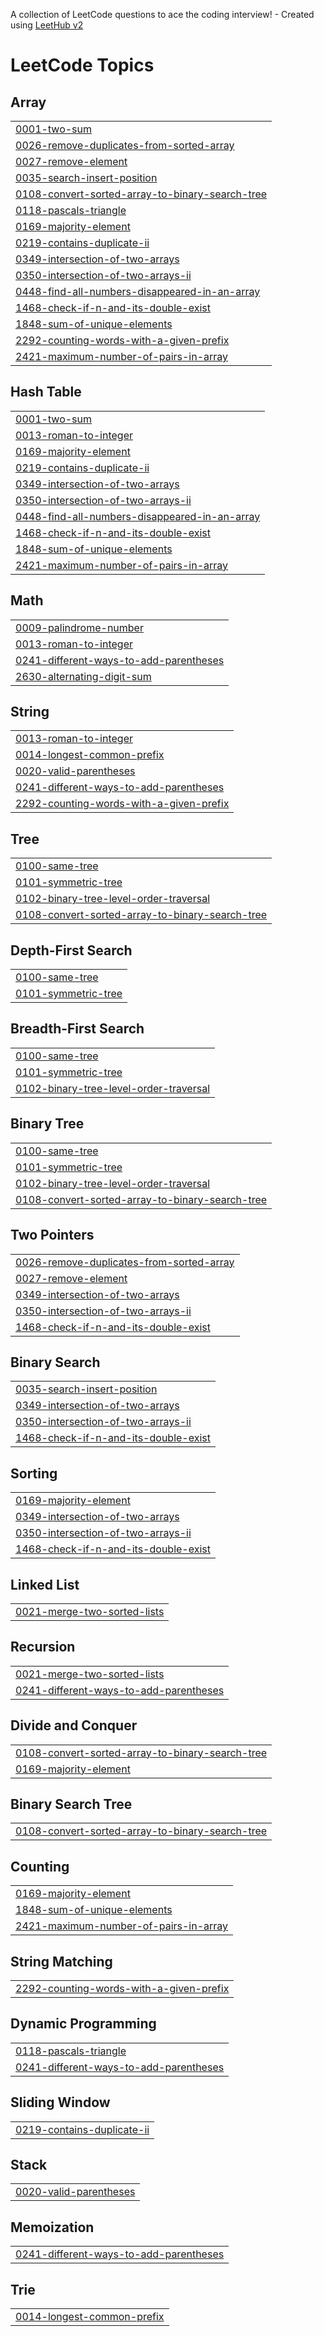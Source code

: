 A collection of LeetCode questions to ace the coding interview! - Created using [LeetHub v2](https://github.com/arunbhardwaj/LeetHub-2.0)
<!---LeetCode Topics Start-->
# LeetCode Topics
## Array
|  |
| ------- |
| [0001-two-sum](https://github.com/ameenhyder-v/leet_code/tree/master/0001-two-sum) |
| [0026-remove-duplicates-from-sorted-array](https://github.com/ameenhyder-v/leet_code/tree/master/0026-remove-duplicates-from-sorted-array) |
| [0027-remove-element](https://github.com/ameenhyder-v/leet_code/tree/master/0027-remove-element) |
| [0035-search-insert-position](https://github.com/ameenhyder-v/leet_code/tree/master/0035-search-insert-position) |
| [0108-convert-sorted-array-to-binary-search-tree](https://github.com/ameenhyder-v/leet_code/tree/master/0108-convert-sorted-array-to-binary-search-tree) |
| [0118-pascals-triangle](https://github.com/ameenhyder-v/leet_code/tree/master/0118-pascals-triangle) |
| [0169-majority-element](https://github.com/ameenhyder-v/leet_code/tree/master/0169-majority-element) |
| [0219-contains-duplicate-ii](https://github.com/ameenhyder-v/leet_code/tree/master/0219-contains-duplicate-ii) |
| [0349-intersection-of-two-arrays](https://github.com/ameenhyder-v/leet_code/tree/master/0349-intersection-of-two-arrays) |
| [0350-intersection-of-two-arrays-ii](https://github.com/ameenhyder-v/leet_code/tree/master/0350-intersection-of-two-arrays-ii) |
| [0448-find-all-numbers-disappeared-in-an-array](https://github.com/ameenhyder-v/leet_code/tree/master/0448-find-all-numbers-disappeared-in-an-array) |
| [1468-check-if-n-and-its-double-exist](https://github.com/ameenhyder-v/leet_code/tree/master/1468-check-if-n-and-its-double-exist) |
| [1848-sum-of-unique-elements](https://github.com/ameenhyder-v/leet_code/tree/master/1848-sum-of-unique-elements) |
| [2292-counting-words-with-a-given-prefix](https://github.com/ameenhyder-v/leet_code/tree/master/2292-counting-words-with-a-given-prefix) |
| [2421-maximum-number-of-pairs-in-array](https://github.com/ameenhyder-v/leet_code/tree/master/2421-maximum-number-of-pairs-in-array) |
## Hash Table
|  |
| ------- |
| [0001-two-sum](https://github.com/ameenhyder-v/leet_code/tree/master/0001-two-sum) |
| [0013-roman-to-integer](https://github.com/ameenhyder-v/leet_code/tree/master/0013-roman-to-integer) |
| [0169-majority-element](https://github.com/ameenhyder-v/leet_code/tree/master/0169-majority-element) |
| [0219-contains-duplicate-ii](https://github.com/ameenhyder-v/leet_code/tree/master/0219-contains-duplicate-ii) |
| [0349-intersection-of-two-arrays](https://github.com/ameenhyder-v/leet_code/tree/master/0349-intersection-of-two-arrays) |
| [0350-intersection-of-two-arrays-ii](https://github.com/ameenhyder-v/leet_code/tree/master/0350-intersection-of-two-arrays-ii) |
| [0448-find-all-numbers-disappeared-in-an-array](https://github.com/ameenhyder-v/leet_code/tree/master/0448-find-all-numbers-disappeared-in-an-array) |
| [1468-check-if-n-and-its-double-exist](https://github.com/ameenhyder-v/leet_code/tree/master/1468-check-if-n-and-its-double-exist) |
| [1848-sum-of-unique-elements](https://github.com/ameenhyder-v/leet_code/tree/master/1848-sum-of-unique-elements) |
| [2421-maximum-number-of-pairs-in-array](https://github.com/ameenhyder-v/leet_code/tree/master/2421-maximum-number-of-pairs-in-array) |
## Math
|  |
| ------- |
| [0009-palindrome-number](https://github.com/ameenhyder-v/leet_code/tree/master/0009-palindrome-number) |
| [0013-roman-to-integer](https://github.com/ameenhyder-v/leet_code/tree/master/0013-roman-to-integer) |
| [0241-different-ways-to-add-parentheses](https://github.com/ameenhyder-v/leet_code/tree/master/0241-different-ways-to-add-parentheses) |
| [2630-alternating-digit-sum](https://github.com/ameenhyder-v/leet_code/tree/master/2630-alternating-digit-sum) |
## String
|  |
| ------- |
| [0013-roman-to-integer](https://github.com/ameenhyder-v/leet_code/tree/master/0013-roman-to-integer) |
| [0014-longest-common-prefix](https://github.com/ameenhyder-v/leet_code/tree/master/0014-longest-common-prefix) |
| [0020-valid-parentheses](https://github.com/ameenhyder-v/leet_code/tree/master/0020-valid-parentheses) |
| [0241-different-ways-to-add-parentheses](https://github.com/ameenhyder-v/leet_code/tree/master/0241-different-ways-to-add-parentheses) |
| [2292-counting-words-with-a-given-prefix](https://github.com/ameenhyder-v/leet_code/tree/master/2292-counting-words-with-a-given-prefix) |
## Tree
|  |
| ------- |
| [0100-same-tree](https://github.com/ameenhyder-v/leet_code/tree/master/0100-same-tree) |
| [0101-symmetric-tree](https://github.com/ameenhyder-v/leet_code/tree/master/0101-symmetric-tree) |
| [0102-binary-tree-level-order-traversal](https://github.com/ameenhyder-v/leet_code/tree/master/0102-binary-tree-level-order-traversal) |
| [0108-convert-sorted-array-to-binary-search-tree](https://github.com/ameenhyder-v/leet_code/tree/master/0108-convert-sorted-array-to-binary-search-tree) |
## Depth-First Search
|  |
| ------- |
| [0100-same-tree](https://github.com/ameenhyder-v/leet_code/tree/master/0100-same-tree) |
| [0101-symmetric-tree](https://github.com/ameenhyder-v/leet_code/tree/master/0101-symmetric-tree) |
## Breadth-First Search
|  |
| ------- |
| [0100-same-tree](https://github.com/ameenhyder-v/leet_code/tree/master/0100-same-tree) |
| [0101-symmetric-tree](https://github.com/ameenhyder-v/leet_code/tree/master/0101-symmetric-tree) |
| [0102-binary-tree-level-order-traversal](https://github.com/ameenhyder-v/leet_code/tree/master/0102-binary-tree-level-order-traversal) |
## Binary Tree
|  |
| ------- |
| [0100-same-tree](https://github.com/ameenhyder-v/leet_code/tree/master/0100-same-tree) |
| [0101-symmetric-tree](https://github.com/ameenhyder-v/leet_code/tree/master/0101-symmetric-tree) |
| [0102-binary-tree-level-order-traversal](https://github.com/ameenhyder-v/leet_code/tree/master/0102-binary-tree-level-order-traversal) |
| [0108-convert-sorted-array-to-binary-search-tree](https://github.com/ameenhyder-v/leet_code/tree/master/0108-convert-sorted-array-to-binary-search-tree) |
## Two Pointers
|  |
| ------- |
| [0026-remove-duplicates-from-sorted-array](https://github.com/ameenhyder-v/leet_code/tree/master/0026-remove-duplicates-from-sorted-array) |
| [0027-remove-element](https://github.com/ameenhyder-v/leet_code/tree/master/0027-remove-element) |
| [0349-intersection-of-two-arrays](https://github.com/ameenhyder-v/leet_code/tree/master/0349-intersection-of-two-arrays) |
| [0350-intersection-of-two-arrays-ii](https://github.com/ameenhyder-v/leet_code/tree/master/0350-intersection-of-two-arrays-ii) |
| [1468-check-if-n-and-its-double-exist](https://github.com/ameenhyder-v/leet_code/tree/master/1468-check-if-n-and-its-double-exist) |
## Binary Search
|  |
| ------- |
| [0035-search-insert-position](https://github.com/ameenhyder-v/leet_code/tree/master/0035-search-insert-position) |
| [0349-intersection-of-two-arrays](https://github.com/ameenhyder-v/leet_code/tree/master/0349-intersection-of-two-arrays) |
| [0350-intersection-of-two-arrays-ii](https://github.com/ameenhyder-v/leet_code/tree/master/0350-intersection-of-two-arrays-ii) |
| [1468-check-if-n-and-its-double-exist](https://github.com/ameenhyder-v/leet_code/tree/master/1468-check-if-n-and-its-double-exist) |
## Sorting
|  |
| ------- |
| [0169-majority-element](https://github.com/ameenhyder-v/leet_code/tree/master/0169-majority-element) |
| [0349-intersection-of-two-arrays](https://github.com/ameenhyder-v/leet_code/tree/master/0349-intersection-of-two-arrays) |
| [0350-intersection-of-two-arrays-ii](https://github.com/ameenhyder-v/leet_code/tree/master/0350-intersection-of-two-arrays-ii) |
| [1468-check-if-n-and-its-double-exist](https://github.com/ameenhyder-v/leet_code/tree/master/1468-check-if-n-and-its-double-exist) |
## Linked List
|  |
| ------- |
| [0021-merge-two-sorted-lists](https://github.com/ameenhyder-v/leet_code/tree/master/0021-merge-two-sorted-lists) |
## Recursion
|  |
| ------- |
| [0021-merge-two-sorted-lists](https://github.com/ameenhyder-v/leet_code/tree/master/0021-merge-two-sorted-lists) |
| [0241-different-ways-to-add-parentheses](https://github.com/ameenhyder-v/leet_code/tree/master/0241-different-ways-to-add-parentheses) |
## Divide and Conquer
|  |
| ------- |
| [0108-convert-sorted-array-to-binary-search-tree](https://github.com/ameenhyder-v/leet_code/tree/master/0108-convert-sorted-array-to-binary-search-tree) |
| [0169-majority-element](https://github.com/ameenhyder-v/leet_code/tree/master/0169-majority-element) |
## Binary Search Tree
|  |
| ------- |
| [0108-convert-sorted-array-to-binary-search-tree](https://github.com/ameenhyder-v/leet_code/tree/master/0108-convert-sorted-array-to-binary-search-tree) |
## Counting
|  |
| ------- |
| [0169-majority-element](https://github.com/ameenhyder-v/leet_code/tree/master/0169-majority-element) |
| [1848-sum-of-unique-elements](https://github.com/ameenhyder-v/leet_code/tree/master/1848-sum-of-unique-elements) |
| [2421-maximum-number-of-pairs-in-array](https://github.com/ameenhyder-v/leet_code/tree/master/2421-maximum-number-of-pairs-in-array) |
## String Matching
|  |
| ------- |
| [2292-counting-words-with-a-given-prefix](https://github.com/ameenhyder-v/leet_code/tree/master/2292-counting-words-with-a-given-prefix) |
## Dynamic Programming
|  |
| ------- |
| [0118-pascals-triangle](https://github.com/ameenhyder-v/leet_code/tree/master/0118-pascals-triangle) |
| [0241-different-ways-to-add-parentheses](https://github.com/ameenhyder-v/leet_code/tree/master/0241-different-ways-to-add-parentheses) |
## Sliding Window
|  |
| ------- |
| [0219-contains-duplicate-ii](https://github.com/ameenhyder-v/leet_code/tree/master/0219-contains-duplicate-ii) |
## Stack
|  |
| ------- |
| [0020-valid-parentheses](https://github.com/ameenhyder-v/leet_code/tree/master/0020-valid-parentheses) |
## Memoization
|  |
| ------- |
| [0241-different-ways-to-add-parentheses](https://github.com/ameenhyder-v/leet_code/tree/master/0241-different-ways-to-add-parentheses) |
## Trie
|  |
| ------- |
| [0014-longest-common-prefix](https://github.com/ameenhyder-v/leet_code/tree/master/0014-longest-common-prefix) |
<!---LeetCode Topics End-->